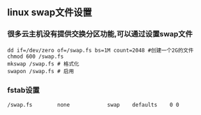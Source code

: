 linux swap文件设置
-------
### 很多云主机没有提供交换分区功能,可以通过设置swap文件
	dd if=/dev/zero of=/swap.fs bs=1M count=2048 #创建一个2G的文件
	chmod 600 /swap.fs
	mkswap /swap.fs # 格式化
	swapon /swap.fs # 启用

### fstab设置
	/swap.fs 		none 			swap 	defaults 	0 0


